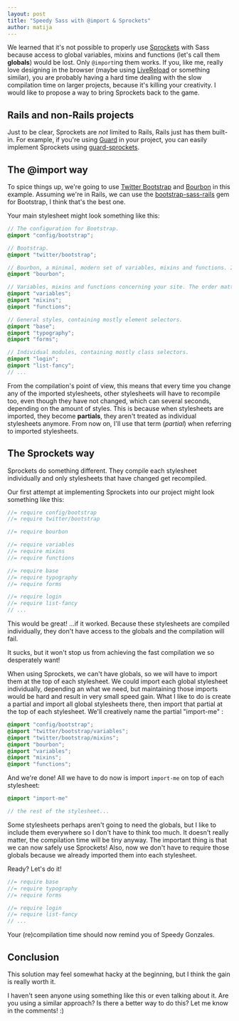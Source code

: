 ```yaml
---
layout: post
title: "Speedy Sass with @import & Sprockets"
author: matija
---
```


We learned that it's not possible to properly use [Sprockets][sprockets] with Sass because access to global variables, mixins and functions (let's call them **globals**) would be lost. Only `@import`ing them works. If you, like me, really love designing in the browser (maybe using [LiveReload][live-reload] or something similar), you are probably having a hard time dealing with the slow compilation time on larger projects, because it's killing your creativity. I would like to propose a way to bring Sprockets back to the game.

## Rails **and** non-Rails projects

Just to be clear, Sprockets are *not* limited to Rails, Rails just has them built-in. For example, if you're using [Guard][guard] in your project, you can easily implement Sprockets using [guard-sprockets][guard-sprockets].

## The @import way

To spice things up, we're going to use [Twitter Bootstrap][bootstrap] and [Bourbon][bourbon] in this example. Assuming we're in Rails, we can use the [bootstrap-sass-rails][bootstrap-sass-rails] gem for Bootstrap, I think that's the best one.

Your main stylesheet might look something like this:

```scss
// The configuration for Bootstrap.
@import "config/bootstrap";

// Bootstrap.
@import "twitter/bootstrap";

// Bourbon, a minimal, modern set of variables, mixins and functions. I use it instead of Compass.
@import "bourbon";

// Variables, mixins and functions concerning your site. The order matters, we included Bourbon and these stylesheets after Bootstrap so Bootstrap doesn't override our stuff (for example, Bourbon's "size" mixin).
@import "variables";
@import "mixins";
@import "functions";

// General styles, containing mostly element selectors.
@import "base";
@import "typography";
@import "forms";

// Individual modules, containing mostly class selectors.
@import "login";
@import "list-fancy";
// ...
```

From the compilation's point of view, this means that every time you change any of the imported stylesheets, other stylesheets will have to recompile too, even though they have not changed, which can several seconds, depending on the amount of styles. This is because when stylesheets are imported, they become **partials**, they aren't treated as individual stylesheets anymore. From now on, I'll use that term (*partial*) when referring to imported stylesheets.

## The Sprockets way

Sprockets do something different. They compile each stylesheet individually and only stylesheets that have changed get recompiled.

Our first attempt at implementing Sprockets into our project might look something like this:

```scss
//= require config/bootstrap
//= require twitter/bootstrap

//= require bourbon

//= require variables
//= require mixins
//= require functions

//= require base
//= require typography
//= require forms

//= require login
//= require list-fancy
// ...
```

This would be great! ...if it worked. Because these stylesheets are compiled individually, they don't have access to the globals and the compilation will fail.

It sucks, but it won't stop us from achieving the fast compilation we so desperately want!

When using Sprockets, we can't have globals, so we will have to import them at the top of each stylesheet. We could import each global stylesheet individually, depending an what we need, but maintaining those imports would be hard and result in very small speed gain. What I like to do is create a partial and import all global stylesheets there, then import that partial at the top of each stylesheet. We'll creatively name the partial "import-me" :

```scss
@import "config/bootstrap";
@import "twitter/bootstrap/variables";
@import "twitter/bootstrap/mixins";
@import "bourbon";
@import "variables";
@import "mixins";
@import "functions";
```

And we're done! All we have to do now is import `import-me` on top of each stylesheet:

```scss
@import "import-me"

// the rest of the stylesheet...
```

Some stylesheets perhaps aren't going to need the globals, but I like to include them everywhere so I don't have to think too much. It doesn't really matter, the compilation time will be tiny anyway. The important thing is that we can now safely use Sprockets! Also, now we don't have to require those globals because we already imported them into each stylesheet.

Ready? Let's do it!

```scss
//= require base
//= require typography
//= require forms

//= require login
//= require list-fancy
// ...
```

Your (re)compilation time should now remind you of Speedy Gonzales.

## Conclusion

This solution may feel somewhat hacky at the beginning, but I think the gain is really worth it.

I haven't seen anyone using something like this or even talking about it. Are you using a similar approach? Is there a better way to do this? Let me know in the comments! :)

[sprockets]:            //github.com/sstephenson/sprockets
[live-reload]:          http://livereload.com
[guard]:                //github.com/guard/guard
[guard-sprockets]:      //github.com/pferdefleisch/guard-sprockets
[bootstrap]:            //twitter.github.io/bootstrap/
[bootstrap-sass-rails]: //github.com/yabawock/bootstrap-sass-rails
[bourbon]:              http://bourbon.io/
